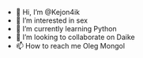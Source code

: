 - 👋 Hi, I’m @Kejon4ik
- 👀 I’m interested in sex
- 🌱 I’m currently learning Python
- 💞️ I’m looking to collaborate on Daike
- 📫 How to reach me Oleg Mongol

<!---
Kejon4ik/Kejon4ik is a ✨ special ✨ repository because its `README.md` (this file) appears on your GitHub profile.
You can click the Preview link to take a look at your changes.
--->
